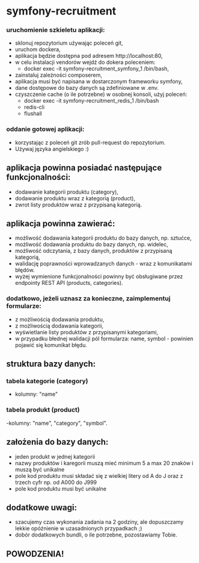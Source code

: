 # symfony-recruitment

### uruchomienie szkieletu aplikacji:
  - sklonuj repozytorium używając poleceń git,
  - uruchom dockera,
  - aplikacja będzie dostępna pod adresem http://localhost:80,
  - w celu instalacji vendorów wejdź do dokera poleceniem:
    - docker exec -it symfony-recruitment_symfony_1 /bin/bash,
  - zainstaluj zależności composerem,
  - aplikacja musi być napisana w dostarczonym frameworku symfony,
  - dane dostępowe do bazy danych są zdefiniowane w .env.  
  - czyszczenie cache (o ile potrzebne) w osobnej konsoli, użyj poleceń:
    - docker exec -it symfony-recruitment_redis_1 /bin/bash
    - redis-cli
    - flushall
  
### oddanie gotowej aplikacji:
  - korzystając z poleceń git zrób pull-request do repozytorium. 
  - Używaj języka angielskiego :)

## aplikacja powinna posiadać następujące funkcjonalności:
- dodawanie kategorii produktu (category),
- dodawanie produktu wraz z kategorią (product),
- zwrot listy produktów wraz z przypisaną kategorią.

## aplikacja powinna zawierać: 
- możliwość dodawania kategorii produktu do bazy danych, np. sztućce, 
- możliwość dodawania produktu do bazy danych, np. widelec,
- możliwość odczytania, z bazy danych, produktów z przypisaną kategorią,
- walidację poprawności wprowadzanych danych - wraz z komunikatami błędów.
- wyżej wymienione funkcjonalności powinny być obsługiwane przez endpointy REST API (products, categories).

### dodatkowo, jeżeli uznasz za konieczne, zaimplementuj formularze:
- z możliwością dodawania produktu,
- z możliwością  dodawania kategorii,
- wyświetlanie listy produktów z przypisanymi kategoriami,
- w przypadku błednej walidacji pól formularza: name, symbol - powinien pojawić się komunikat błędu.

## struktura bazy danych:

### tabela kategorie (category)
- kolumny: "name"

### tabela produkt (product)
  -kolumny: "name", "category", "symbol".

## założenia do bazy danych:
- jeden produkt w jednej kategorii
- nazwy produktów i karegorii muszą mieć minimum 5 a max 20 znaków i muszą być unikalne
- pole kod produktu musi składać się z wielkiej litery od A do J oraz z trzech cyfr np. od A000 do J999
- pole kod produktu musi być unikalne

## dodatkowe uwagi:
  - szacujemy czas wykonania zadania na 2 godziny, ale dopuszczamy lekkie opóźnienie w uzasadnionych przypadkach ;)
  - dobór dodatkowych bundli, o ile potrzebne, pozostawiamy Tobie.

## POWODZENIA!
